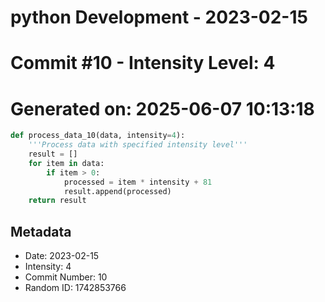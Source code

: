 ﻿# python Development - 2023-02-15
# Commit #10 - Intensity Level: 4
# Generated on: 2025-06-07 10:13:18
```python
def process_data_10(data, intensity=4):
    '''Process data with specified intensity level'''
    result = []
    for item in data:
        if item > 0:
            processed = item * intensity + 81
            result.append(processed)
    return result
```
## Metadata
- Date: 2023-02-15
- Intensity: 4
- Commit Number: 10
- Random ID: 1742853766
